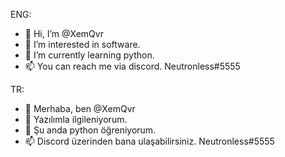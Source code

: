 ENG:
- 👋 Hi, I’m @XemQvr
- 👀 I’m interested in software.
- 🌱 I’m currently learning python.
- 📫 You can reach me via discord. Neutronless#5555

TR:
- 👋 Merhaba, ben @XemQvr
- 👀 Yazılımla ilgileniyorum.
- 🌱 Şu anda python öğreniyorum.
- 📫 Discord üzerinden bana ulaşabilirsiniz. Neutronless#5555
